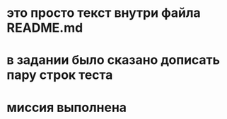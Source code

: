 # это просто текст внутри файла README.md
# в задании было сказано дописать пару строк теста
# миссия выполнена 